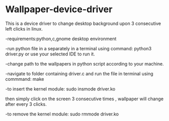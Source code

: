 # Wallpaper-device-driver
This is a device driver to change desktop background upon 3 consecutive left clicks in linux.

-requirements:python,c,gnome desktop environment

-run python file in a separately in a terminal using command:
python3 driver.py 
or use your selected IDE to run it.

-change path to the wallpapers in python script according to your machine.

-navigate to folder containing driver.c and run the file in terminal using commmand:
 make

-to insert the kernel module: 
 sudo insmode driver.ko

then simply click on the screen 3 consecutive times , wallpaper will change after every 3 clicks.


-to remove the kernel module: 
 sudo rmmode driver.ko
